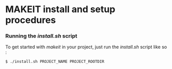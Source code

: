 # MAKEIT install and setup procedures

### Running the *install.sh* script

To get started with *makeit* in your project, just run the *install.sh* script
like so :

```Shell Session
$ ./install.sh PROJECT_NAME PROJECT_ROOTDIR
```
